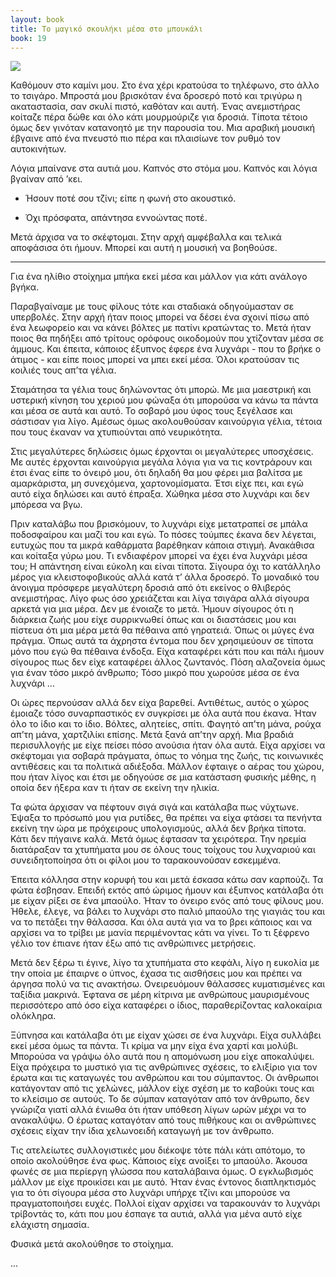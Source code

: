 ```yaml
---
layout: book
title: Το μαγικό σκουλήκι μέσα στο μπουκάλι
book: 19
---
```


<img src="{{ site.url }}/assets/images/19/eye.png" class="img-responsive">

Καθόμουν στο καμίνι μου. Στο ένα χέρι κρατούσα το τηλέφωνο, στο άλλο το τσιγάρο. Μπροστά μου βρισκόταν ένα δροσερό ποτό και τριγύρω η ακαταστασία, σαν σκυλί πιστό, καθόταν και αυτή. Ένας ανεμιστήρας κοίταζε πέρα δώθε και όλο κάτι μουρμούριζε για δροσιά. Τίποτα τέτοιο όμως δεν γινόταν κατανοητό με την παρουσία του. Μια αραβική μουσική έβγαινε από ένα πνευστό πιο πέρα και πλαισίωνε τον ρυθμό τον αυτοκινήτων.

Λόγια μπαίνανε στα αυτιά μου. Καπνός στο στόμα μου. Καπνός και λόγια βγαίναν από ’κει.

- Ήσουν ποτέ σου τζίνι; είπε η φωνή στο ακουστικό.

- Όχι πρόσφατα, απάντησα εννοώντας ποτέ.

Μετά άρχισα να το σκέφτομαι. Στην αρχή αμφέβαλλα και τελικά αποφάσισα ότι ήμουν. Μπορεί και αυτή η μουσική να βοηθούσε.

* * * * *

Για ένα ηλίθιο στοίχημα μπήκα εκεί μέσα και μάλλον για κάτι ανάλογο βγήκα.

Παραβγαίναμε με τους φίλους τότε και σταδιακά οδηγούμασταν σε υπερβολές. Στην αρχή ήταν ποιος μπορεί να δέσει ένα σχοινί πίσω από ένα λεωφορείο και να κάνει βόλτες με πατίνι κρατώντας το. Μετά ήταν ποιος θα πηδήξει από τρίτους ορόφους οικοδομούν που χτίζονταν μέσα σε άμμους. Και έπειτα, κάποιος έξυπνος έφερε ένα λυχνάρι - που το βρήκε ο άτιμος - και είπε ποιος μπορεί να μπει εκεί μέσα. Όλοι κρατούσαν τις κοιλιές τους απ’τα γέλια.

Σταμάτησα τα γέλια τους δηλώνοντας ότι μπορώ. Με μια μαεστρική και υστερική κίνηση του χεριού μου φώναξα ότι μπορούσα να κάνω τα πάντα και μέσα σε αυτά και αυτό. Το σοβαρό μου ύφος τους ξεγέλασε και σάστισαν για λίγο. Αμέσως όμως ακολουθούσαν καινούργια γέλια, τέτοια που τους έκαναν να χτυπιούνται από νευρικότητα.

Στις μεγαλύτερες δηλώσεις όμως έρχονται οι μεγαλύτερες υποσχέσεις. Με αυτές έρχονται καινούργια μεγάλα λόγια για να τις κοντράρουν και έτσι ένας είπε το όνειρό μου, ότι δηλαδή θα μου φέρει μια βαλίτσα με αμαρκάριστα, μη συνεχόμενα, χαρτονομίσματα. Έτσι είχε πει, και εγώ αυτό είχα δηλώσει και αυτό έπραξα. Χώθηκα μέσα στο λυχνάρι και δεν μπόρεσα να βγω.

Πριν καταλάβω που βρισκόμουν, το λυχνάρι είχε μετατραπεί σε μπάλα ποδοσφαίρου και μαζί του και εγώ. Το πόσες τούμπες έκανα δεν λέγεται, ευτυχώς που τα μικρά καθάρματα βαρέθηκαν κάποια στιγμή. Ανακάθισα και κοίταξα γύρω μου. Τι ενδιαφέρον μπορεί να έχει ένα λυχνάρι μέσα του; Η απάντηση είναι εύκολη και είναι τίποτα. Σίγουρα όχι το κατάλληλο μέρος για κλειστοφοβικούς αλλά κατά τ’ άλλα δροσερό. Το μοναδικό του άνοιγμα πρόσφερε μεγαλύτερη δροσιά από ότι εκείνος ο θλιβερός ανεμιστήρας. Λίγο φως όσο χρειάζεται και λίγα τσιγάρα αλλά σίγουρα αρκετά για μια μέρα. Δεν με ένοιαζε το μετά. Ήμουν σίγουρος ότι η διάρκεια ζωής μου είχε συρρικνωθεί όπως και οι διαστάσεις μου και πίστευα ότι μια μέρα μετά θα πέθαινα από γηρατειά. Όπως οι μύγες ένα πράγμα. Όπως αυτά τα άχρηστα έντομα που δεν χρησιμεύουν σε τίποτα μόνο που εγώ θα πέθαινα ένδοξα. Είχα καταφέρει κάτι που και πάλι ήμουν σίγουρος πως δεν είχε καταφέρει άλλος ζωντανός. Πόση αλαζονεία όμως για έναν τόσο μικρό άνθρωπο; Τόσο μικρό που χωρούσε μέσα σε ένα λυχνάρι ...

Οι ώρες περνούσαν αλλά δεν είχα βαρεθεί. Αντιθέτως, αυτός ο χώρος έμοιαζε τόσο συναρπαστικός εν συγκρίσει με όλα αυτά που έκανα. Ήταν όλο το ίδιο και το ίδιο. Βόλτες, αλητείες, σπίτι. Φαγητό απ’τη μάνα, ρούχα απ’τη μάνα, χαρτζιλίκι επίσης. Μετά ξανά απ’την αρχή. Μια βραδιά περισυλλογής με είχε πείσει πόσο ανούσια ήταν όλα αυτά. Είχα αρχίσει να σκέφτομαι για σοβαρά πράγματα, όπως το νόημα της ζωής, τις κοινωνικές αντιθέσεις και τα πολιτικά αδιέξοδα. Μάλλον έφταιγε ο αέρας του χώρου, που ήταν λίγος και έτσι με οδηγούσε σε μια κατάσταση φυσικής μέθης, η οποία δεν ήξερα καν τι ήταν σε εκείνη την ηλικία.

Τα φώτα άρχισαν να πέφτουν σιγά σιγά και κατάλαβα πως νύχτωνε. Έψαξα το πρόσωπό μου για ρυτίδες, θα πρέπει να είχα φτάσει τα πενήντα εκείνη την ώρα με πρόχειρους υπολογισμούς, αλλά δεν βρήκα τίποτα. Κάτι δεν πήγαινε καλά. Μετά όμως έφτασαν τα χειρότερα. Την ηρεμία διατάραξαν τα χτυπήματα μου σε όλους τους τοίχους του λυχναριού και συνειδητοποίησα ότι οι φίλοι μου το ταρακουνούσαν εσκεμμένα.

Έπειτα κόλλησα στην κορυφή του και μετά έσκασα κάτω σαν καρπούζι. Τα φώτα έσβησαν. Επειδή εκτός από ώριμος ήμουν και έξυπνος κατάλαβα ότι με είχαν ρίξει σε ένα μπαούλο. Ήταν το όνειρο ενός από τους φίλους μου. Ήθελε, έλεγε, να βάλει το λυχνάρι στο παλιό μπαούλο της γιαγιάς του και να το πετάξει την θάλασσα. Και όλα αυτά για να το βρει κάποιος και να αρχίσει να το τρίβει με μανία περιμένοντας κάτι να γίνει. Το τι ξέφρενο γέλιο τον έπιανε ήταν έξω από τις ανθρώπινες μετρήσεις.

Μετά δεν ξέρω τι έγινε, λίγο τα χτυπήματα στο κεφάλι, λίγο η ευκολία με την οποία με έπαιρνε ο ύπνος, έχασα τις αισθήσεις μου και πρέπει να άργησα πολύ να τις ανακτήσω. Ονειρευόμουν θάλασσες κυματισμένες και ταξίδια μακρινά. Έφτανα σε μέρη κίτρινα με ανθρώπους μαυρισμένους περισσότερο από όσο είχα καταφέρει ο ίδιος, παραθερίζοντας καλοκαίρια ολόκληρα.

Ξύπνησα και κατάλαβα ότι με είχαν χώσει σε ένα λυχνάρι. Είχα συλλάβει εκεί μέσα όμως τα πάντα. Τι κρίμα να μην είχα ένα χαρτί και μολύβι. Μπορούσα να γράψω όλο αυτά που η απομόνωση μου είχε αποκαλύψει. Είχα πρόχειρα το μυστικό για τις ανθρώπινες σχέσεις, το ελιξίριο για τον έρωτα και τις καταγωγές του ανθρώπου και του σύμπαντος. Οι άνθρωποι κατάγονταν από τις χελώνες, μάλλον είχε σχέση με το καβούκι τους και το κλείσιμο σε αυτούς. Το δε σύμπαν καταγόταν από τον άνθρωπο, δεν γνώριζα γιατί αλλά ένιωθα ότι ήταν υπόθεση λίγων ωρών μέχρι να το ανακαλύψω. Ο έρωτας καταγόταν από τους πιθήκους και οι ανθρώπινες σχέσεις είχαν την ίδια χελωνοειδή καταγωγή με τον άνθρωπο.

Τις ατελείωτες συλλογιστικές μου διέκοψε τότε πάλι κάτι απότομο, το οποίο ακολούθησε ένα φως. Κάποιος είχε ανοίξει το μπαούλο. Άκουσα φωνές σε μια περίεργη γλώσσα που καταλάβαινα όμως. Ο εγκλωβισμός μάλλον με είχε προικίσει και με αυτό. Ήταν ένας έντονος διαπληκτισμός για το ότι σίγουρα μέσα στο λυχνάρι υπήρχε τζίνι και μπορούσε να πραγματοποιήσει ευχές. Πολλοί είχαν αρχίσει να ταρακουνάν το λυχνάρι τρίβοντάς το, κάτι που μου έσπαγε τα αυτιά, αλλά για μένα αυτό είχε ελάχιστη σημασία.

Φυσικά μετά ακολούθησε το στοίχημα.

...

